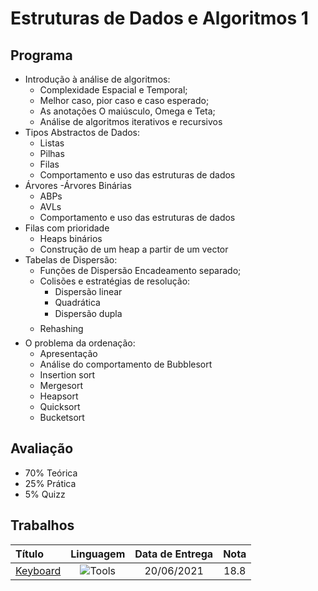 # Estruturas de Dados e Algoritmos 1

## Programa

- Introdução à análise de algoritmos: 
    - Complexidade Espacial e Temporal; 
    - Melhor caso, pior caso e caso esperado;
    - As anotações O maiúsculo, Omega e Teta;
    - Análise de algoritmos iterativos e recursivos
- Tipos Abstractos de Dados:
    - Listas
    - Pilhas
    - Filas
    - Comportamento e uso das estruturas de dados
- Árvores
    -Árvores Binárias
    - ABPs
    - AVLs 
    - Comportamento e uso das estruturas de dados
- Filas com prioridade
    - Heaps binários
    - Construção de um heap a partir de um vector
- Tabelas de Dispersão:
    - Funções de Dispersão Encadeamento separado; 
    - Colisões e estratégias de resolução:
        - Dispersão linear
        - Quadrática
        - Dispersão dupla 
    - Rehashing
- O problema da ordenação: 
    - Apresentação
    - Análise do comportamento de Bubblesort
    - Insertion sort
    - Mergesort
    - Heapsort
    - Quicksort
    - Bucketsort

## Avaliação

- 70% Teórica
- 25% Prática
- 5% Quizz

## Trabalhos

| Título | Linguagem | Data de Entrega | Nota |
|:-------|:---------:|:---------------:|:----:|
| [Keyboard](/first_year/dsa1/Keyboard/)| ![Tools](https://skillicons.dev/icons?i=c) | 20/06/2021 | 18.8 | 